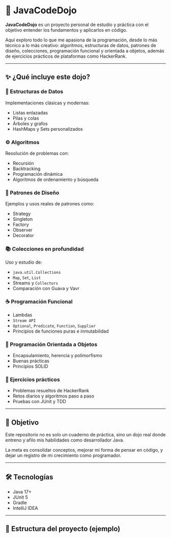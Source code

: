 # 🧠 JavaCodeDojo

**JavaCodeDojo** es un proyecto personal de estudio y práctica con el objetivo entender los fundamentos y aplicarlos en código.

Aquí exploro todo lo que me apasiona de la programación, desde lo más técnico a lo más creativo: algoritmos, estructuras de datos, patrones de diseño, colecciones, programación funcional y orientada a objetos, además de ejercicios prácticos de plataformas como HackerRank.

---

## ✨ ¿Qué incluye este dojo?

### 🧱 Estructuras de Datos
Implementaciones clásicas y modernas:
- Listas enlazadas
- Pilas y colas
- Árboles y grafos
- HashMaps y Sets personalizados

### ⚙️ Algoritmos
Resolución de problemas con:
- Recursión
- Backtracking
- Programación dinámica
- Algoritmos de ordenamiento y búsqueda

### 🧩 Patrones de Diseño
Ejemplos y usos reales de patrones como:
- Strategy
- Singleton
- Factory
- Observer
- Decorator

### 📚 Colecciones en profundidad
Uso y estudio de:
- `java.util.Collections`
- `Map`, `Set`, `List`
- Streams y `Collectors`
- Comparación con Guava y Vavr

### ☕️ Programación Funcional
- Lambdas
- `Stream API`
- `Optional`, `Predicate`, `Function`, `Supplier`
- Principios de funciones puras e inmutabilidad

### 🧭 Programación Orientada a Objetos
- Encapsulamiento, herencia y polimorfismo
- Buenas prácticas
- Principios SOLID

### 🎯 Ejercicios prácticos
- Problemas resueltos de HackerRank
- Retos diarios y algoritmos paso a paso
- Pruebas con JUnit y TDD

---

## 🚀 Objetivo

Este repositorio no es solo un cuaderno de práctica, sino un dojo real donde entreno y afilo mis habilidades como desarrollador Java.

La meta es consolidar conceptos, mejorar mi forma de pensar en código, y dejar un registro de mi crecimiento como programador.

---

## 🛠 Tecnologías

- Java 17+
- JUnit 5
- Gradle
- IntelliJ IDEA

---

## 📁 Estructura del proyecto (ejemplo)


